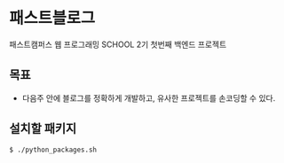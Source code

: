 # 패스트블로그

패스트캠퍼스 웹 프로그래밍 SCHOOL 2기 첫번째 백엔드 프로젝트


## 목표

- 다음주 안에 블로그를 정확하게 개발하고, 유사한 프로젝트를 손코딩할 수 있다.


## 설치할 패키지

```
$ ./python_packages.sh
```
